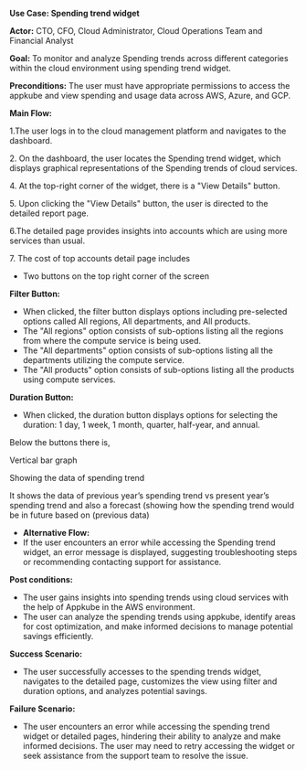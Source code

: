 **Use Case: Spending trend widget**

**Actor:** CTO, CFO, Cloud Administrator, Cloud Operations Team and Financial Analyst

**Goal:** To monitor and analyze Spending trends across different categories within the cloud environment using spending trend widget.

**Preconditions:** The user must have appropriate permissions to access the appkube and view spending and usage data across AWS, Azure, and GCP.

**Main Flow:**

1\.The user logs in to the cloud management platform and navigates to the dashboard.

2\. On the dashboard, the user locates the Spending trend widget, which displays graphical representations of the Spending trends of cloud services. 

4\. At the top-right corner of the widget, there is a "View Details" button.

5\. Upon clicking the "View Details" button, the user is directed to the detailed report page.

6\.The detailed page provides insights into accounts which are using more services than usual.

7\. The cost of top accounts detail page includes

- Two buttons on the top right corner of the screen

**Filter Button:**

- When clicked, the filter button displays options including pre-selected options called All regions, All departments, and All products.
- The "All regions" option consists of sub-options listing all the regions from where the compute service is being used.
- The "All departments" option consists of sub-options listing all the departments utilizing the compute service.
- The "All products" option consists of sub-options listing all the products using compute services.

**Duration Button:**

- When clicked, the duration button displays options for selecting the duration: 1 day, 1 week, 1 month, quarter, half-year, and annual.

Below the buttons there is,

Vertical bar graph

Showing the data of spending trend

It shows the data of previous year’s spending trend vs present year’s spending trend and also a forecast (showing how the spending trend would be in future based on (previous data)


- **Alternative Flow:**
- If the user encounters an error while accessing the Spending trend widget, an error message is displayed, suggesting troubleshooting steps or recommending contacting support for assistance.

**Post conditions:**

- The user gains insights into spending trends using cloud services with the help of Appkube in the AWS environment.
- The user can analyze the spending trends using appkube, identify areas for cost optimization, and make informed decisions to manage potential savings efficiently.

**Success Scenario:**

- The user successfully accesses to the spending trends widget, navigates to the detailed page, customizes the view using filter and duration options, and analyzes potential savings.

**Failure Scenario:**

- The user encounters an error while accessing the spending trend widget or detailed pages, hindering their ability to analyze and make informed decisions. The user may need to retry accessing the widget or seek assistance from the support team to resolve the issue.
